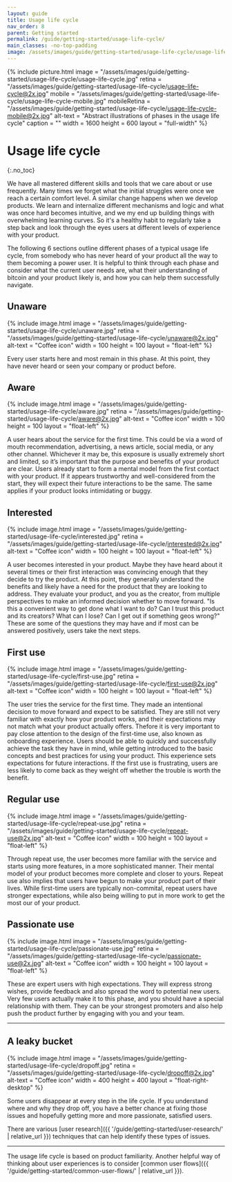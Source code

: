 ```yaml
---
layout: guide
title: Usage life cycle
nav_order: 8
parent: Getting started
permalink: /guide/getting-started/usage-life-cycle/
main_classes: -no-top-padding
image: /assets/images/guide/getting-started/usage-life-cycle/usage-life-cycle-preview.jpg
---
```


<!--

Editor's notes

An introduction to the main phases users of a product go through. This is a helpful
framework for user research and decision making.

Illustration sources

- https://www.figma.com/file/qzvCvqhSRx3Jq8aywaSjlr/Bitcoin-Design-Guide-Illustrations-CO?node-id=878%3A3190

-->

{% include picture.html
   image = "/assets/images/guide/getting-started/usage-life-cycle/usage-life-cycle.jpg"
   retina = "/assets/images/guide/getting-started/usage-life-cycle/usage-life-cycle@2x.jpg"
   mobile = "/assets/images/guide/getting-started/usage-life-cycle/usage-life-cycle-mobile.jpg"
   mobileRetina = "/assets/images/guide/getting-started/usage-life-cycle/usage-life-cycle-mobile@2x.jpg"
   alt-text = "Abstract illustrations of phases in the usage life cycle"
   caption = ""
   width = 1600
   height = 600
   layout = "full-width"
%}

# Usage life cycle
{:.no_toc}

We have all mastered different skills and tools that we care about or use frequently. Many times we forget what the initial struggles were once we reach a certain comfort level. A similar change happens when we develop products. We learn and internalize different mechanisms and logic and what was once hard becomes intuitive, and we my end up building things with overwhelming learning curves. So it's a healthy habit to regularly take a step back and look through the eyes users at different levels of experience with your product.

The following 6 sections outline different phases of a typical usage life cycle, from somebody who has never heard of your product all the way to them becoming a power user. It is helpful to think through each phase and consider what the current user needs are, what their understanding of bitcoin and your product likely is, and how you can help them successfully navigate.

## Unaware

<div class="center" markdown="1">

{% include image.html
   image = "/assets/images/guide/getting-started/usage-life-cycle/unaware.jpg"
   retina = "/assets/images/guide/getting-started/usage-life-cycle/unaware@2x.jpg"
   alt-text = "Coffee icon"
   width = 100
   height = 100
   layout = "float-left"
%}

Every user starts here and most remain in this phase. At this point, they have never heard or seen your company or product before. 

</div>

## Aware

<div class="center" markdown="1">

{% include image.html
   image = "/assets/images/guide/getting-started/usage-life-cycle/aware.jpg"
   retina = "/assets/images/guide/getting-started/usage-life-cycle/aware@2x.jpg"
   alt-text = "Coffee icon"
   width = 100
   height = 100
   layout = "float-left"
%}

A user hears about the service for the first time. This could be via a word of mouth recommendation, advertising, a news article, social media, or any other channel. Whichever it may be, this exposure is usually extremely short and limited, so it’s important that the purpose and benefits of your product are clear. Users already start to form a mental model from the first contact with your product. If it appears trustworthy and well-considered from the start, they will expect their future interactions to be the same. The same applies if your product looks intimidating or buggy.

</div>

## Interested

<div class="center" markdown="1">

{% include image.html
   image = "/assets/images/guide/getting-started/usage-life-cycle/interested.jpg"
   retina = "/assets/images/guide/getting-started/usage-life-cycle/interested@2x.jpg"
   alt-text = "Coffee icon"
   width = 100
   height = 100
   layout = "float-left"
%}

A user becomes interested in your product. Maybe they have heard about it several times or their first interaction was convincing enough that they decide to try the product. At this point, they generally understand the benefits and likely have a need for the product that they are looking to address. They evaluate your product, and you as the creator, from multiple perspectives to make an informed decision whether to move forward. "Is this a convenient way to get done what I want to do? Can I trust this product and its creators? What can I lose? Can I get out if something geos wrong?" These are some of the questions they may have and if most can be answered positively, users take the next steps.

</div>

## First use

<div class="center" markdown="1">

{% include image.html
   image = "/assets/images/guide/getting-started/usage-life-cycle/first-use.jpg"
   retina = "/assets/images/guide/getting-started/usage-life-cycle/first-use@2x.jpg"
   alt-text = "Coffee icon"
   width = 100
   height = 100
   layout = "float-left"
%}

The user tries the service for the first time. They made an intentional decision to move forward and expect to be satisfied. They are still not very familiar with exactly how your product works, and their expectations may not match what your product actually offers. Thefore it is very important to pay close attention to the design of the first-time use, also known as onboarding experience. Users should be able to quickly and successfully achieve the task they have in mind, while getting introduced to the basic concepts and best practices for using your product. This experience sets expectations for future interactions. If the first use is frustrating, users are less likely to come back as they weight off whether the trouble is worth the benefit.

</div>

## Regular use

<div class="center" markdown="1">

{% include image.html
   image = "/assets/images/guide/getting-started/usage-life-cycle/repeat-use.jpg"
   retina = "/assets/images/guide/getting-started/usage-life-cycle/repeat-use@2x.jpg"
   alt-text = "Coffee icon"
   width = 100
   height = 100
   layout = "float-left"
%}

Through repeat use, the user becomes more familiar with the service and starts using more features, in a more sophisticated manner. Their mental model of your product becomes more complete and closer to yours. Repeat use also implies that users have begun to make your product part of their lives. While first-time users are typically non-commital, repeat users have stronger expectations, while also being willing to put in more work to get the most our of your product.

</div>

## Passionate use

<div class="center" markdown="1">

{% include image.html
   image = "/assets/images/guide/getting-started/usage-life-cycle/passionate-use.jpg"
   retina = "/assets/images/guide/getting-started/usage-life-cycle/passionate-use@2x.jpg"
   alt-text = "Coffee icon"
   width = 100
   height = 100
   layout = "float-left"
%}

These are expert users with high expectations. They will express strong wishes, provide feedback and also spread the word to potential new users. Very few users actually make it to this phase, and you should have a special relationship with them. They can be your strongest promoters and also help push the product further by engaging with you and your team.

</div>

---

## A leaky bucket

<div class="center" markdown="1">

{% include image.html
   image = "/assets/images/guide/getting-started/usage-life-cycle/dropoff.jpg"
   retina = "/assets/images/guide/getting-started/usage-life-cycle/dropoff@2x.jpg"
   alt-text = "Coffee icon"
   width = 400
   height = 400
   layout = "float-right-desktop"
%}

Some users disappear at every step in the life cycle. If you understand where and why they drop off, you have a better chance at fixing those issues and hopefully getting more and more passionate, satisfied users.

There are various [user research]({{ '/guide/getting-started/user-research/' | relative_url }}) techniques that can help identify these types of issues.

</div>

---

The usage life cycle is based on product familiarity. Another helpful way of thinking about user experiences is to consider [common user flows]({{ '/guide/getting-started/common-user-flows/' | relative_url }}).